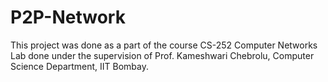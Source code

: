 # P2P-Network
This project was done as a part of the course CS-252 Computer Networks Lab done under the supervision of Prof. Kameshwari Chebrolu, Computer Science Department, IIT Bombay.
